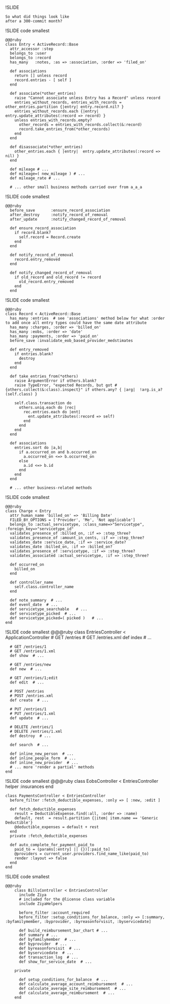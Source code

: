 
!SLIDE

    So what did things look like
    after a 300-commit month?

!SLIDE code smallest

    @@@ruby
    class Entry < ActiveRecord::Base
      attr_accessor :step
      belongs_to :user
      belongs_to :record
      has_many   :notes, :as => :association, :order => 'filed_on'
    
      def associations
        return [] unless record
        record.entries - [ self ]
      end
      
      def associate(*other_entries)
        raise "Cannot associate unless Entry has a Record" unless record
        entries_without_records, entries_with_records = other_entries.partition {|entry| entry.record.nil? }
        entries_without_records.each {|entry| entry.update_attributes(:record => record) }
        unless entries_with_records.empty?
          other_records = entries_with_records.collect(&:record)
          record.take_entries_from(*other_records)
        end
      end
      
      def disassociate(*other_entries)
        other_entries.each { |entry|  entry.update_attributes(:record => nil) }
      end
      
      def mileage # ...
      def mileage=( new_mileage ) # ...
      def mileage_rate # ...
    
      # ... other small business methods carried over from a_a_a
    
!SLIDE code smallest

    @@@ruby
      before_save       :ensure_record_association
      after_destroy     :notify_record_of_removal
      after_update      :notify_changed_record_of_removal  

      def ensure_record_association
        if record.blank?
          self.record = Record.create
        end
      end

      def notify_record_of_removal
        record.entry_removed
      end
      
      def notify_changed_record_of_removal
        if old_record and old_record != record
          old_record.entry_removed
        end
      end

!SLIDE code smallest

    @@@ruby
    class Record < ActiveRecord::Base
      has_many :entries  # see 'associations' method below for what :order to add once all entry types could have the same date attribute
      has_many :charges, :order => 'billed_on'
      has_many :eobs, :order => 'date'
      has_many :payments, :order => 'paid_on'
      before_save :invalidate_eob_based_provider_medstimates
    
      def entry_removed
        if entries.blank?
          destroy
        end
      end
      
      def take_entries_from(*others)
        raise ArgumentError if others.blank?
        raise TypeError, "expected Records, but got #{others.collect(&:class).inspect}" if others.any? { |arg|  !arg.is_a?(self.class) }
        
        self.class.transaction do
          others.uniq.each do |rec|
            rec.entries.each do |ent|
              ent.update_attributes(:record => self)
            end
          end
        end
      end
        
      def associations
        entries.sort do |a,b|
          if a.occurred_on and b.occurred_on
            a.occurred_on <=> b.occurred_on
          else
            a.id <=> b.id
          end
        end
      end
      
      # ... other business-related methods

!SLIDE code smallest

    @@@ruby
    class Charge < Entry
      attr_human_name 'billed_on' => 'Billing Date'
      FILED_BY_OPTIONS = ['Provider', 'Me', 'Not applicable']
      belongs_to :actual_servicetype, :class_name=>"Servicetype", :foreign_key=>"servicetype_id"
      validates_presence_of :billed_on, :if => :step_three?
      validates_presence_of :amount_in_cents, :if => :step_three?
      validates_date :service_date, :if => :service_date?
      validates_date :billed_on, :if => :billed_on?
      validates_presence_of :servicetype, :if => :step_three?
      validates_associated :actual_servicetype, :if => :step_three?
          
      def occurred_on
        billed_on
      end
    
      def controller_name
        self.class.controller_name
      end
      
      def note_summary  # ...
      def event_date  # ...
      def servicetype_searchable   # ...
      def servicetype_picked  # ...    
      def servicetype_picked=( picked )   # ...
    end  

!SLIDE code smallest
    @@@ruby
    class EntriesController < ApplicationController
      # GET /entries
      # GET /entries.xml
      def index  # ...
    
      # GET /entries/1
      # GET /entries/1.xml
      def show  # ...
    
      # GET /entries/new
      def new  # ...
    
      # GET /entries/1;edit
      def edit  # ...
    
      # POST /entries
      # POST /entries.xml
      def create  # ...
    
      # PUT /entries/1
      # PUT /entries/1.xml
      def update  # ...
    
      # DELETE /entries/1
      # DELETE /entries/1.xml
      def destroy  # ...

      def search  # ...
    
      def inline_new_person  # ... 
      def inline_people_form  # ...  
      def inline_new_provider  # ...
      # ... more 'render a partial' methods
    end

!SLIDE code smallest
    @@@ruby
    class EobsController < EntriesController
      helper :insurances
    end



    
    class PaymentsController < EntriesController
      before_filter :fetch_deductible_expenses, :only => [ :new, :edit ]
    
      def fetch_deductible_expenses
        result = DeductibleExpense.find(:all, :order => :name)
        default, rest  = result.partition {|item| item.name == 'Generic Deductible'}
        @deductible_expenses = default + rest
      end
      private :fetch_deductible_expenses
    
      def auto_complete_for_payment_paid_to
        paid_to = (params[:entry] || {})[:paid_to]
        @providers = current_user.providers.find_name_like(paid_to)
        render :layout => false
      end
    end

!SLIDE code smallest

    @@@ruby
		class BillsController < EntriesController 
		  include Ziya
		  # included for the @license class variable
		  include ZiyaHelpers

		  before_filter :account_required
		  before_filter :setup_conditions_for_balance, :only => [:summary, :byfamilymember, :byprovider, :byreasonforvisit, :byservicedate]

		  def build_reimbursement_bar_chart # ... 
		  def summary # ... 
		  def byfamilymember  # ... 
		  def byprovider  # ... 
		  def byreasonforvisit  # ... 
		  def byservicedate  # ... 
		  def transaction_log  # ... 
		  def show_for_service_date  # ... 

		private

		  def setup_conditions_for_balance  # ...  
		  def calculate_average_account_reimbursement  # ... 
		  def calculate_average_site_reimbursement  # ... 
		  def calculate_average_reimbursement  # ... 
		end
     